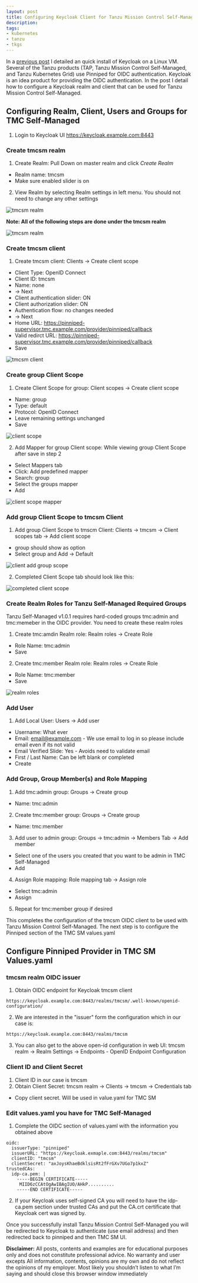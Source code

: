 ```yaml
---
layout: post
title: Configuring Keycloak Client for Tanzu Mission Control Self-Managed
description:
tags:
- kubernetes
- tanzu
- tkgs
---
```


In a [previous post](Keycloak-Install) I detailed an quick install of Keycloak on a Linux VM. Several of the Tanzu products (TAP, Tanzu Mission Control Self-Managed, and Tanzu Kubernetes Grid) use Pinniped for OIDC authentication.  Keycloak is an idea product for providing the OIDC authentication.  In the post I detail how to configure a Keycloak realm and client that can be used for Tanzu Mission Control Self-Managed.


## Configuring Realm, Client, Users and Groups for TMC Self-Managed

1. Login to Keycloak UI https://keycloak.example.com:8443

### Create tmcsm realm

1. Create Realm: Pull Down on master realm and click *Create Realm*
- Realm name: tmcsm
- Make sure enabled slider is on
2. View Realm by selecting Realm settings in left menu. You should not need to change any other settings

![tmcsm realm](../images/realm.jpg)

**Note: All of the following steps are done under the tmcsm realm**

![tmcsm realm](../images/tmc-realm.png)

### Create tmcsm client

1. Create tmcsm client: Clients -> Create client scope
- Client Type: OpenID Connect
- Client ID: tmcsm
- Name: none 
- -> Next
- Client authentication slider: ON
- Client authorization slider: ON
- Authentication flow: no changes needed
- -> Next
- Home URL: https://pinniped-supervisor.tmc.example.com/provider/pinniped/callback
- Valid redirct URL: https://pinniped-supervisor.tmc.example.com/provider/pinniped/callback
- Save

![tmcsm client](../images/client.jpg)

### Create group Client Scope

1. Create Client Scope for group: Client scopes -> Create client scope
- Name: group
- Type: default
- Protocol: OpenID Connect
- Leave remaining settings unchanged
- Save

![client scope](../images/client-scope-detail.jpg)

2. Add Mapper for group Client scope: While viewing group Client Scope after save in step 2
- Select Mappers tab
- Click: Add predefined mapper
- Search: group
- Select the groups mapper
- Add

![client scope mapper](../images/client-scope-mapper.png)

### Add group Client Scope to tmcsm Client

1. Add group Client Scope to tmscm Client: Clients -> tmcsm -> Client scopes tab -> Add client scope
- group should show as option
- Select group and Add -> Default

![client add group scope](../images/client-add-scope.png)

2. Completed Client Scope tab should look like this:

![completed client scope](../images/client-scope-complete.jpg)

### Create Realm Roles for Tanzu Self-Managed Required Groups

Tanzu Self-Managed v1.0.1 requires hard-coded groups tmc:admin and tmc:memeber in the OIDC provider.  You need to create these realm roles

1. Create tmc:amdin Realm role: Realm roles -> Create Role
- Role Name: tmc:admin
- Save
2. Create tmc:member Realm role: Realm roles -> Create Role
- Role Name: tmc:member
- Save

![realm roles](../images/realm-roles.jpg)

### Add User 

1. Add Local User: Users -> Add user
- Username: What ever
- Email: email@example.com - We use email to log in so please include email even if its not valid
- Email Verified Slide: Yes - Avoids need to validate email
- First / Last Name: Can be left blank or completed
- Create

### Add Group, Group Member(s) and Role Mapping

1. Add tmc:admin group: Groups -> Create group
- Name: tmc:admin
2. Create tmc:member group: Groups -> Create group
- Name: tmc:member
3. Add user to admin group: Groups -> tmc:admin -> Members Tab -> Add member
- Select one of the users you created that you want to be admin in TMC Self-Managed
- Add
4. Assign Role mapping: Role mapping tab -> Assign role
- Select tmc:admin
- Assign
5. Repeat for tmc:member group if desired

This completes the configuration of the tmcsm OIDC client to be used with Tanzu Mission Control Self-Managed.  The next step is to configure the Pinniped section of the TMC SM values.yaml

## Configure Pinniped Provider in TMC SM Values.yaml

### tmcsm realm OIDC issuer

1. Obtain OIDC endpoint for Keycloak tmcsm client
```
https://keycloak.example.com:8443/realms/tmcsm/.well-known/openid-configuration/
```
2. We are interested in the "issuer" form the configuration which in our case is:
```
https://keycloak.example.com:8443/realms/tmcsm
```
3. You can also get to the above open-id configuration in web UI: tmcsm realm -> Realm Settings -> Endpoints - OpenID Endpoint Configuration

### Client ID and Client Secret

1. Client ID in our case is tmcsm
2. Obtain Client Secret: tmcsm realm -> Clients -> tmcsm -> Credentials tab
- Copy client secret. Will be used in value.yaml for TMC SM

### Edit values.yaml you have for TMC Self-Managed

1. Complete the OIDC section of values.yaml with the information you obtained above
```
oidc:
  issuerType: "pinniped"
  issuerURL: "https://keycloak.exmaple.com:8443/realms/tmcsm"
  clientID: "tmcsm"
  clientSecret: "axJoysKhaeBdklsisRt2fFrGXv7UGo7p1kxZ"
trustedCAs:
  idp-ca.pem: |
    -----BEGIN CERTIFICATE-----
     MIID6zCCAtOgAwIBAgIUO/AHkP..........
    -----END CERTIFICATE-----
```
2. If your Keycloak uses self-signed CA you will need to have the idp-ca.pem section under trusted CAs and put the CA.crt certificate that Keycloak cert was signed by. 

Once you successfully install Tanzu Mission Control Self-Managed you will be redirected to Keycloak to authenticate (use email address) and then redirected back to pinniped and then TMC SM UI.


**Disclaimer:** All posts, contents and examples are for educational purposes only and does not constitute professional advice. No warranty and user excepts All information, contents, opinions are my own and do not reflect the opinions of my employer. Most likely you shouldn’t listen to what I’m saying and should close this browser window immediately